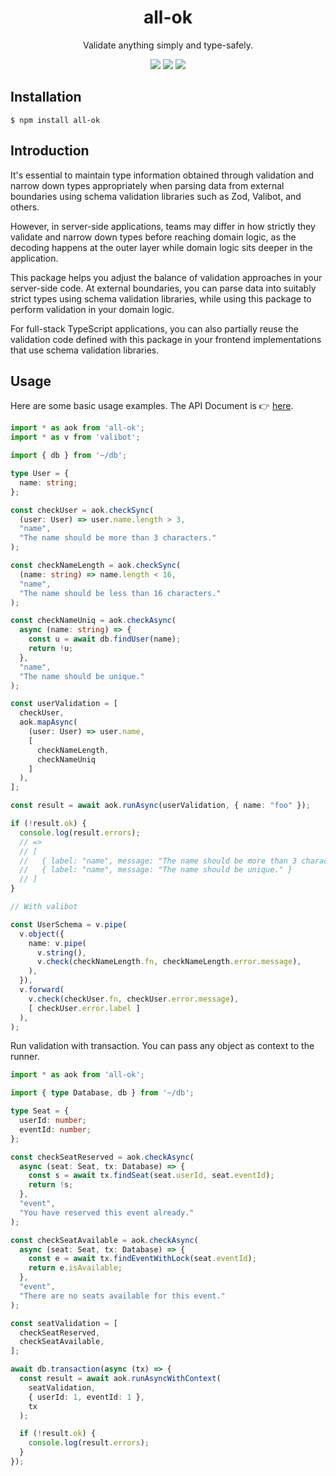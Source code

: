 <h1 align="center">all-ok</h1>
<p align="center">Validate anything simply and type-safely.</p>
<p align="center">
<a href="https://github.com/oreshinya/all-ok/actions/workflows/check.yml"><img src="https://img.shields.io/github/actions/workflow/status/oreshinya/all-ok/check.yml?branch=main&logo=github&style=flat-square" /></a>
<a href="https://opensource.org/licenses/MIT" rel="nofollow"><img src="https://img.shields.io/badge/License-MIT-brightgreen.svg?style=flat-square" /></a>
<a href="https://npmjs.org/package/all-ok" rel="nofollow"><img src="https://img.shields.io/npm/v/all-ok.svg?style=flat-square" /></a>
</p>

## Installation

```
$ npm install all-ok
```

## Introduction

It's essential to maintain type information obtained through validation and narrow down types appropriately when parsing data from external boundaries using schema validation libraries such as Zod, Valibot, and others.

However, in server-side applications, teams may differ in how strictly they validate and narrow down types before reaching domain logic, as the decoding happens at the outer layer while domain logic sits deeper in the application.

This package helps you adjust the balance of validation approaches in your server-side code. At external boundaries, you can parse data into suitably strict types using schema validation libraries, while using this package to perform validation in your domain logic.

For full-stack TypeScript applications, you can also partially reuse the validation code defined with this package in your frontend implementations that use schema validation libraries.

## Usage

Here are some basic usage examples. The API Document is 👉 [here](https://github.com/oreshinya/all-ok/tree/main/docs).

```ts
import * as aok from 'all-ok';
import * as v from 'valibot';

import { db } from '~/db';

type User = {
  name: string;
};

const checkUser = aok.checkSync(
  (user: User) => user.name.length > 3,
  "name",
  "The name should be more than 3 characters."
);

const checkNameLength = aok.checkSync(
  (name: string) => name.length < 16,
  "name",
  "The name should be less than 16 characters."
);

const checkNameUniq = aok.checkAsync(
  async (name: string) => {
    const u = await db.findUser(name);
    return !u;
  },
  "name",
  "The name should be unique."
);

const userValidation = [
  checkUser,
  aok.mapAsync(
    (user: User) => user.name,
    [
      checkNameLength,
      checkNameUniq
    ]
  ),
];

const result = await aok.runAsync(userValidation, { name: "foo" });

if (!result.ok) {
  console.log(result.errors);
  // =>
  // [
  //   { label: "name", message: "The name should be more than 3 characters." },
  //   { label: "name", message: "The name should be unique." }
  // ]
}

// With valibot

const UserSchema = v.pipe(
  v.object({
    name: v.pipe(
      v.string(),
      v.check(checkNameLength.fn, checkNameLength.error.message),
    ),
  }),
  v.forward(
    v.check(checkUser.fn, checkUser.error.message),
    [ checkUser.error.label ]
  ),
);
```

Run validation with transaction. You can pass any object as context to the runner.

```ts
import * as aok from 'all-ok';

import { type Database, db } from '~/db';

type Seat = {
  userId: number;
  eventId: number;
};

const checkSeatReserved = aok.checkAsync(
  async (seat: Seat, tx: Database) => {
    const s = await tx.findSeat(seat.userId, seat.eventId);
    return !s;
  },
  "event",
  "You have reserved this event already."
);

const checkSeatAvailable = aok.checkAsync(
  async (seat: Seat, tx: Database) => {
    const e = await tx.findEventWithLock(seat.eventId);
    return e.isAvailable;
  },
  "event",
  "There are no seats available for this event."
);

const seatValidation = [
  checkSeatReserved,
  checkSeatAvailable,
];

await db.transaction(async (tx) => {
  const result = await aok.runAsyncWithContext(
    seatValidation,
    { userId: 1, eventId: 1 },
    tx
  );

  if (!result.ok) {
    console.log(result.errors);
  }
});
```
